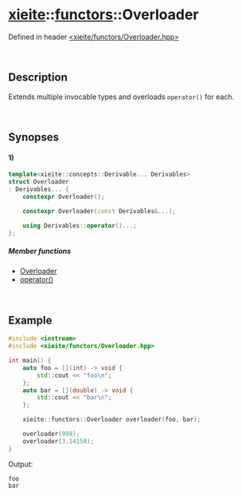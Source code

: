 # [xieite](../xieite.md)\:\:[functors](../functors.md)\:\:Overloader
Defined in header [<xieite/functors/Overloader.hpp>](../../include/xieite/functors/Overloader.hpp)

&nbsp;

## Description
Extends multiple invocable types and overloads `operator()` for each.

&nbsp;

## Synopses
#### 1)
```cpp
template<xieite::concepts::Derivable... Derivables>
struct Overloader
: Derivables... {
    constexpr Overloader();

    constexpr Overloader(const Derivables&...);

    using Derivables::operator()...;
};
```
##### Member functions
- [Overloader](./Overloader/constructor.md)
- [operator()](./Overloader/operatorCall.md)

&nbsp;

## Example
```cpp
#include <iostream>
#include <xieite/functors/Overloader.hpp>

int main() {
    auto foo = [](int) -> void {
        std::cout << "foo\n";
    };
    auto bar = [](double) -> void {
        std::cout << "bar\n";
    };

    xieite::functors::Overloader overloader(foo, bar);

    overloader(999);
    overloader(3.14159);
}
```
Output:
```
foo
bar
```
